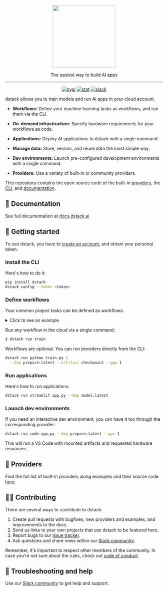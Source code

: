 <div align="center">
<img src="https://raw.githubusercontent.com/dstackai/dstack/master/docs/assets/logo.svg" width="200px"/>    

The easiest way to build AI apps
______________________________________________________________________

[![pypi](https://badge.fury.io/py/dstack.svg)](https://badge.fury.io/py/dstack)
[![stat](https://pepy.tech/badge/dstack)](https://pepy.tech/project/dstack)
[![slack](https://img.shields.io/badge/Slack%20community-purple.svg?logo=slack)](https://join.slack.com/t/dstackai/shared_invite/zt-xdnsytie-D4qU9BvJP8vkbkHXdi6clQ)

[//]: # ([![twitter]&#40;https://img.shields.io/twitter/follow/dstackai.svg?style=social&label=Follow&#41;]&#40;https://twitter.com/dstackai&#41;)

</div>

dstack allows you to train models and run AI apps in your cloud account.

* **Workflows:** Define your machine learning tasks as workflows, and run them via the CLI.

* **On-demand infrastructure:** Specify hardware requirements for your workflows as code.

* **Applications:** Deploy AI applications to dstack with a single command.

* **Manage data:** Store, version, and reuse data the most simple way. 

* **Dev environments:** Launch pre-configured development environments with a single command.

* **Providers:** Use a variety of built-in or community providers.

This repository contains the open source code of the built-in [providers](providers), the [CLI](cli), and [documentation](docs). 

## 📘 Documentation

See full documentation at [docs.dstack.ai](https://docs.dstack.ai)

## 🚀 Getting started

To use dstack, you have to [create an account](https://dstack.ai/signup), and 
obtain your personal token.

### Install the CLI

Here's how to do it:

```bash
pip install dstack
dstack config --token <token> 
```

### Define workflows

Your common project tasks can be defined as workflows:

<details>
<summary>Click to see an example</summary>

```yaml
workflows:
  - name: prepare
    help: "Loads and prepares the training data" 
    provider: python
    file: "prepare.py"
    artifacts: ["data"]

  - name: train
    help: "Trains a model and saves the checkpoints"
    depends-on:
      - prepare:latest
    provider: python
    file: "train.py"
    artifacts: ["checkpoint"]
    resources:
      gpu: 1    
```
</details>

Run any workflow in the cloud via a single command:

```bash
$ dstack run train
```

Workflows are optional. You can run providers directly from the CLI:

```bash
dstack run python train.py \
  --dep prepare:latest --artifact checkpoint --gpu 1
```

### Run applications

Here's how to run applications:

```bash
dstack run streamlit app.py --dep model:latest
```

### Launch dev environments

If you need an interactive dev environment, you can have it too through the corresponding provider:

```bash
dstack run code app.py --dep prepare:latest --gpu 1
```

This will run a VS Code with mounted artifacts and requested hardware resources.

## 🧩 Providers

Find the full list of built-in providers along examples and their source code [here](providers).

## 🙋‍♀️ Contributing

There are several ways to contribute to dstack:

1. Create pull requests with bugfixes, new providers and examples, and improvements to the docs.
2. Send us links to your own projects that use dstack to be featured here.
3. Report bugs to our [issue tracker](https://github.com/dstackai/dstack/issues).
4. Ask questions and share news within our [Slack community](https://join.slack.com/t/dstackai/shared_invite/zt-xdnsytie-D4qU9BvJP8vkbkHXdi6clQ).

Remember, it's important to respect other members of the community. In case you're not sure about the rules, check out [code of conduct](CODE_OF_CONDUCT.md).

## 🛟 Troubleshooting and help

Use our [Slack community](https://join.slack.com/t/dstackai/shared_invite/zt-xdnsytie-D4qU9BvJP8vkbkHXdi6clQ) to get help and support.